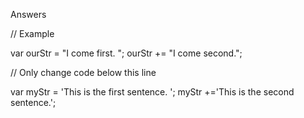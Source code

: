 Answers

// Example

var ourStr = "I come first. ";
ourStr += "I come second.";

// Only change code below this line

var myStr = 'This is the first sentence. ';
myStr +='This is the second sentence.';